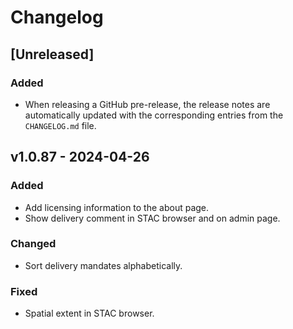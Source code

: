 # Changelog

## [Unreleased]

### Added

- When releasing a GitHub pre-release, the release notes are automatically updated with the corresponding entries from the `CHANGELOG.md` file.

## v1.0.87 - 2024-04-26

### Added

- Add licensing information to the about page.
- Show delivery comment in STAC browser and on admin page.

### Changed

- Sort delivery mandates alphabetically.

### Fixed

- Spatial extent in STAC browser.
